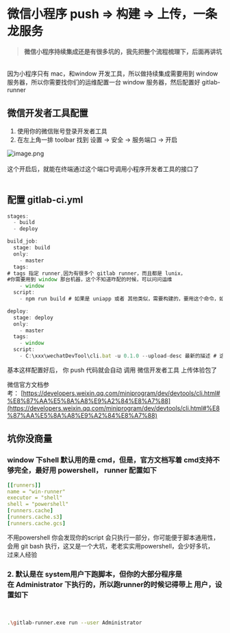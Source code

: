 # 微信小程序 push =&gt; 构建 =&gt; 上传，一条龙服务

> **微信小程序持续集成还是有很多坑的，我先把整个流程梳理下，后面再讲坑**


<br />因为小程序只有 mac，和window 开发工具，所以做持续集成需要用到 window 服务器，所以你需要找你们的运维配置一台 window 服务器，然后配置好 gitlab-runner<br />

<a name="v3Jhz"></a>
## 微信开发者工具配置

1. 使用你的微信账号登录开发者工具
1. 在左上角一排 toolbar 找到 设置 -> 安全 -> 服务端口 -> 开启

![image.png](https://cdn.nlark.com/yuque/0/2020/png/117116/1589103949408-060c1c40-f836-442c-b65a-57f5eef60b00.png#align=left&display=inline&height=928&margin=%5Bobject%20Object%5D&name=image.png&originHeight=928&originWidth=902&size=104479&status=done&style=none&width=902)<br />
<br />这个开启后，就能在终端通过这个端口号调用小程序开发者工具的接口了<br />
<br />

<a name="3891M"></a>
## 配置 gitlab-ci.yml
```javascript
stages:
  - build
  - deploy

build_job:
  stage: build 
  only:
    - master
  tags:
# tags 指定 runner,因为有很多个 gitlab runner，而且都是 lunix，
#你需要用到 window 那台机器，这个不知道咋配的时候，可以问问运维
    - window
  script:
    - npm run build # 如果是 uniapp 或者 其他类似，需要构建的，要用这个命令，如果是原生的，不需要这个

deploy:
  stage: deploy
  only:
    - master
  tags:
    - window
  script:
    - C:\xxx\wechatDevTool\cli.bat -u 0.1.0 --upload-desc 最新的描述 # 这里使用微信开发者工具提供的命令行工具进行上传体验
```
基本这样配置好后， 你 push 代码就会自动 调用 微信开发者工具 上传体验包了

微信官方文档参考： [https://developers.weixin.qq.com/miniprogram/dev/devtools/cli.html#%E8%87%AA%E5%8A%A8%E9%A2%84%E8%A7%88](https://developers.weixin.qq.com/miniprogram/dev/devtools/cli.html#%E8%87%AA%E5%8A%A8%E9%A2%84%E8%A7%88)
<a name="sAT3I"></a>
## 坑你没商量
<a name="TXUgc"></a>
### window 下shell 默认用的是 cmd，但是，官方文档写着 cmd支持不够完全，最好用 powershell， runner 配置如下
```yaml
[[runners]]
name = "win-runner"
executor = "shell"
shell = "powershell"
[runners.cache]
[runners.cache.s3]
[runners.cache.gcs]
```
不用powershell 你会发现你的script 会只执行一部分，你可能便于脚本通用性，会用 git bash 执行，这又是一个大坑，老老实实用powershell，会少好多坑，<br />过来人经验<br />

<a name="5QBeY"></a>
### 2. 默认是在 system用户下跑脚本，但你的大部分程序是在 Administrator 下执行的，所以跑runner的时候记得带上 用户，设置如下

<br />

```bash
.\gitlab-runner.exe run --user Administrator
```


